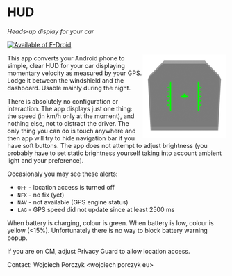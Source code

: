 HUD
===

*Heads-up display for your car*

[![Available of F-Droid](https://f-droid.org/wiki/images/d/d3/F-Droid-button_bigger.png)](https://f-droid.org/repository/browse/?fdid=eu.woju.android.packages.hud)

<img src="res/drawable-xxxhdpi/ic_launcher.png" align="right"
    alt="Heads-up display" title="Heads-up display" />

This app converts your Android phone to simple, clear HUD for your car
displaying momentary velocity as measured by your GPS. Lodge it between the
windshield and the dashboard. Usable mainly during the night.

There is absolutely no configuration or interaction. The app displays just one
thing: the speed (in km/h only at the moment), and nothing else, not to distract
the driver. The only thing you can do is touch anywhere and then app will try to
hide navigation bar if you have soft buttons. The app does not attempt to adjust
brightness (you probably have to set static brightness yourself taking into
account ambient light and your preference).

Occasionaly you may see these alerts:

* `OFF` - location access is turned off
* `NFX` - no fix (yet)
* `NAV` - not available (GPS engine status)
* `LAG` - GPS speed did not update since at least 2500 ms

When battery is charging, colour is green. When battery is low, colour is yellow
(<15%). Unfortunately there is no way to block battery warning popup.

If you are on CM, adjust Privacy Guard to allow location access.

Contact: Wojciech Porczyk &lt;wojciech porczyk eu&gt;
